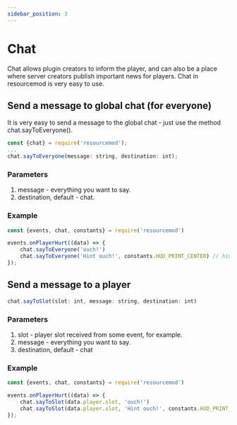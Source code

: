 ```yaml
---
sidebar_position: 3
---
```


# Chat

Chat allows plugin creators to inform the player, and can also be a place where server creators publish important news for players.
Chat in resourcemod is very easy to use.

## Send a message to global chat (for everyone)

It is very easy to send a message to the global chat - just use the method chat.sayToEveryone().
```jsx title="addons/resourcemod/src/server.js"
const {chat} = require('resourcemod');
...
chat.sayToEveryone(message: string, destination: int);
```
### Parameters
1. message - everything you want to say.
2. destination, default - chat.

### Example
```jsx title="addons/resourcemod/src/server.js"
const {events, chat, constants} = require('resourcemod')

events.onPlayerHurt((data) => {
    chat.sayToEveryone('ouch!')
    chat.sayToEveryone('Hint ouch!', constants.HUD_PRINT_CENTER) // hint
});
```

## Send a message to a player

```jsx title="addons/resourcemod/src/server.js"
chat.sayToSlot(slot: int, message: string, destination: int)
```
### Parameters
1. slot - player slot received from some event, for example.
2. message - everything you want to say.
3. destination, default - chat

### Example
```jsx title="addons/resourcemod/src/server.js"
const {events, chat, constants} = require('resourcemod')

events.onPlayerHurt((data) => {
    chat.sayToSlot(data.player.slot, 'ouch!')
    chat.sayToSlot(data.player.slot, 'Hint ouch!', constants.HUD_PRINT_CENTER) // hint
});
```